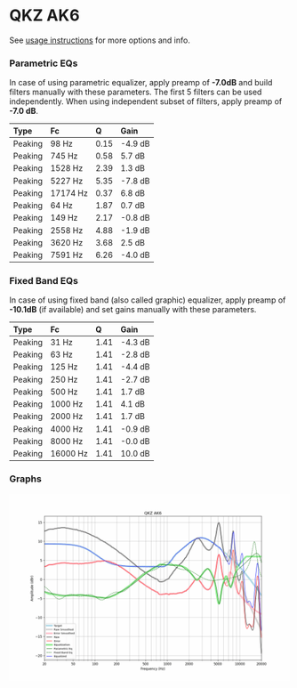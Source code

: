 # QKZ AK6
See [usage instructions](https://github.com/jaakkopasanen/AutoEq#usage) for more options and info.

### Parametric EQs
In case of using parametric equalizer, apply preamp of **-7.0dB** and build filters manually
with these parameters. The first 5 filters can be used independently.
When using independent subset of filters, apply preamp of **-7.0 dB**.

| Type    | Fc       |    Q | Gain    |
|:--------|:---------|:-----|:--------|
| Peaking | 98 Hz    | 0.15 | -4.9 dB |
| Peaking | 745 Hz   | 0.58 | 5.7 dB  |
| Peaking | 1528 Hz  | 2.39 | 1.3 dB  |
| Peaking | 5227 Hz  | 5.35 | -7.8 dB |
| Peaking | 17174 Hz | 0.37 | 6.8 dB  |
| Peaking | 64 Hz    | 1.87 | 0.7 dB  |
| Peaking | 149 Hz   | 2.17 | -0.8 dB |
| Peaking | 2558 Hz  | 4.88 | -1.9 dB |
| Peaking | 3620 Hz  | 3.68 | 2.5 dB  |
| Peaking | 7591 Hz  | 6.26 | -4.0 dB |

### Fixed Band EQs
In case of using fixed band (also called graphic) equalizer, apply preamp of **-10.1dB**
(if available) and set gains manually with these parameters.

| Type    | Fc       |    Q | Gain    |
|:--------|:---------|:-----|:--------|
| Peaking | 31 Hz    | 1.41 | -4.3 dB |
| Peaking | 63 Hz    | 1.41 | -2.8 dB |
| Peaking | 125 Hz   | 1.41 | -4.4 dB |
| Peaking | 250 Hz   | 1.41 | -2.7 dB |
| Peaking | 500 Hz   | 1.41 | 1.7 dB  |
| Peaking | 1000 Hz  | 1.41 | 4.1 dB  |
| Peaking | 2000 Hz  | 1.41 | 1.7 dB  |
| Peaking | 4000 Hz  | 1.41 | -0.9 dB |
| Peaking | 8000 Hz  | 1.41 | -0.0 dB |
| Peaking | 16000 Hz | 1.41 | 10.0 dB |

### Graphs
![](./QKZ%20AK6.png)